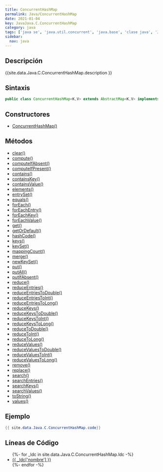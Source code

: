 ```yaml
---
title: ConcurrentHashMap
permalink: Java/ConcurrentHashMap
date: 2021-01-04
key: JavaJava.C.ConcurrentHashMap
category: java
tags: ['java se', 'java.util.concurrent', 'java.base', 'clase java', 'Java 1.5']
sidebar: 
  nav: java
---
```


## Descripción
{{site.data.Java.C.ConcurrentHashMap.description }}

## Sintaxis
~~~java
public class ConcurrentHashMap<K,V> extends AbstractMap<K,V> implements ConcurrentMap<K,V>, Serializable
~~~

## Constructores
* [ConcurrentHashMap()](/Java/ConcurrentHashMap/ConcurrentHashMap/)

## Métodos
* [clear()](/Java/ConcurrentHashMap/clear)
* [compute()](/Java/ConcurrentHashMap/compute)
* [computeIfAbsent()](/Java/ConcurrentHashMap/computeIfAbsent)
* [computeIfPresent()](/Java/ConcurrentHashMap/computeIfPresent)
* [contains()](/Java/ConcurrentHashMap/contains)
* [containsKey()](/Java/ConcurrentHashMap/containsKey)
* [containsValue()](/Java/ConcurrentHashMap/containsValue)
* [elements()](/Java/ConcurrentHashMap/elements)
* [entrySet()](/Java/ConcurrentHashMap/entrySet)
* [equals()](/Java/ConcurrentHashMap/equals)
* [forEach()](/Java/ConcurrentHashMap/forEach)
* [forEachEntry()](/Java/ConcurrentHashMap/forEachEntry)
* [forEachKey()](/Java/ConcurrentHashMap/forEachKey)
* [forEachValue()](/Java/ConcurrentHashMap/forEachValue)
* [get()](/Java/ConcurrentHashMap/get)
* [getOrDefault()](/Java/ConcurrentHashMap/getOrDefault)
* [hashCode()](/Java/ConcurrentHashMap/hashCode)
* [keys()](/Java/ConcurrentHashMap/keys)
* [keySet()](/Java/ConcurrentHashMap/keySet)
* [mappingCount()](/Java/ConcurrentHashMap/mappingCount)
* [merge()](/Java/ConcurrentHashMap/merge)
* [newKeySet()](/Java/ConcurrentHashMap/newKeySet)
* [put()](/Java/ConcurrentHashMap/put)
* [putAll()](/Java/ConcurrentHashMap/putAll)
* [putIfAbsent()](/Java/ConcurrentHashMap/putIfAbsent)
* [reduce()](/Java/ConcurrentHashMap/reduce)
* [reduceEntries()](/Java/ConcurrentHashMap/reduceEntries)
* [reduceEntriesToDouble()](/Java/ConcurrentHashMap/reduceEntriesToDouble)
* [reduceEntriesToInt()](/Java/ConcurrentHashMap/reduceEntriesToInt)
* [reduceEntriesToLong()](/Java/ConcurrentHashMap/reduceEntriesToLong)
* [reduceKeys()](/Java/ConcurrentHashMap/reduceKeys)
* [reduceKeysToDouble()](/Java/ConcurrentHashMap/reduceKeysToDouble)
* [reduceKeysToInt()](/Java/ConcurrentHashMap/reduceKeysToInt)
* [reduceKeysToLong()](/Java/ConcurrentHashMap/reduceKeysToLong)
* [reduceToDouble()](/Java/ConcurrentHashMap/reduceToDouble)
* [reduceToInt()](/Java/ConcurrentHashMap/reduceToInt)
* [reduceToLong()](/Java/ConcurrentHashMap/reduceToLong)
* [reduceValues()](/Java/ConcurrentHashMap/reduceValues)
* [reduceValuesToDouble()](/Java/ConcurrentHashMap/reduceValuesToDouble)
* [reduceValuesToInt()](/Java/ConcurrentHashMap/reduceValuesToInt)
* [reduceValuesToLong()](/Java/ConcurrentHashMap/reduceValuesToLong)
* [remove()](/Java/ConcurrentHashMap/remove)
* [replace()](/Java/ConcurrentHashMap/replace)
* [search()](/Java/ConcurrentHashMap/search)
* [searchEntries()](/Java/ConcurrentHashMap/searchEntries)
* [searchKeys()](/Java/ConcurrentHashMap/searchKeys)
* [searchValues()](/Java/ConcurrentHashMap/searchValues)
* [toString()](/Java/ConcurrentHashMap/toString)
* [values()](/Java/ConcurrentHashMap/values)

## Ejemplo
~~~java
{{ site.data.Java.C.ConcurrentHashMap.code}}
~~~

## Líneas de Código
<ul>
{%- for _ldc in site.data.Java.C.ConcurrentHashMap.ldc -%}
   <li>
       <a href="{{_ldc['url'] }}">{{ _ldc['nombre'] }}</a>
   </li>
{%- endfor -%}
</ul>
